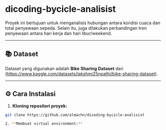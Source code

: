 # dicoding-bycicle-analisist

Proyek ini bertujuan untuk menganalisis hubungan antara kondisi cuaca dan total penyewaan sepeda. Selain itu, juga dilakukan perbandingan tren penyewaan antara hari kerja dan hari libur/weekend.

---

## 📚 Dataset

Dataset yang digunakan adalah **Bike Sharing Dataset** dari (https://www.kaggle.com/datasets/lakshmi25npathi/bike-sharing-dataset).

---

## ⚙️ Cara Instalasi

1. **Kloning repositori proyek:**

```bash
git clone https://github.com/almachn/dicoding-bycicle-analisist

2. **Membuat virtual environment:**
